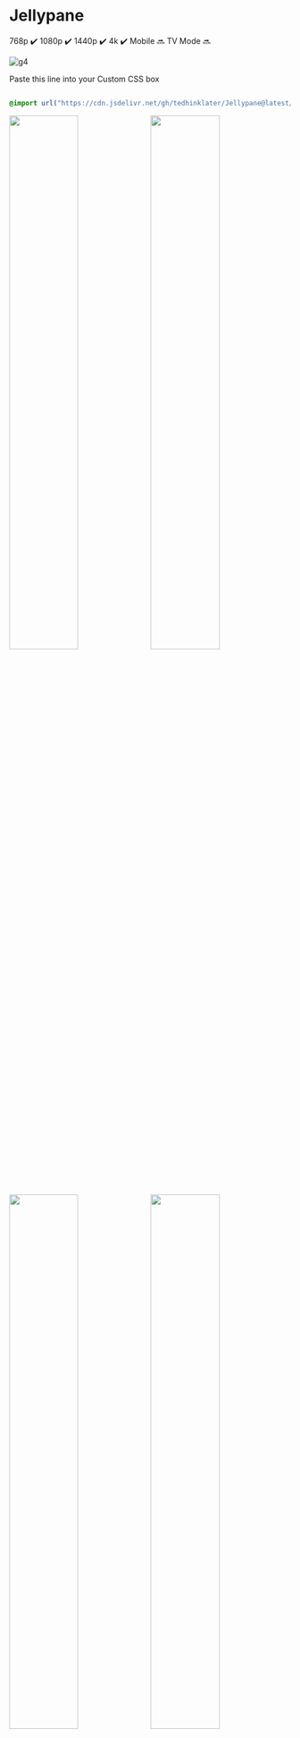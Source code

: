 # Jellypane

768p :heavy_check_mark: 1080p :heavy_check_mark: 1440p :heavy_check_mark: 4k :heavy_check_mark: Mobile :soon: TV Mode :soon:

![g4](https://github.com/user-attachments/assets/fc4fff36-2809-4c61-98a1-beca3b41726f)

Paste this line into your Custom CSS box

```css

@import url("https://cdn.jsdelivr.net/gh/tedhinklater/Jellypane@latest/Jellypane.css");

```
<img src="https://github.com/user-attachments/assets/dd0ca1a8-73eb-4184-8ebc-a61e33ad6080" width="49.5%" height="49.5%" /> <img src="https://github.com/user-attachments/assets/e051c728-de19-490e-a39b-923d7462364d" width="49.5%" height="49.5%" />
<img src="https://github.com/user-attachments/assets/89ed1ca9-58db-41fa-bd0d-f6d2e92c02d8" width="49.5%" height="49.5%" /> <img src="https://github.com/user-attachments/assets/9fc274aa-4d42-4527-9333-14cb55bc47ef" width="49.5%" height="49.5%" /> 
<img src="https://github.com/user-attachments/assets/3c9d0b0b-614b-4a73-8e2a-051ae9ae668a" width="49.5%" height="49.5%" /> <img src="https://github.com/user-attachments/assets/57aef302-4e32-4721-b41c-a6d8d17becf7" width="49.5%" height="49.5%" />

<img src="https://github.com/user-attachments/assets/ebcc9519-14f4-499f-ac33-aea1b10092a3" width="99.5%" height="99.5%" />

[Featured Content Bar instructions](https://github.com/tedhinklater/finality?tab=readme-ov-file#featured-content-bar-by-bobhasnosoul-and-sethbacon)
